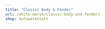 ```yaml
---
title: "Classic Body & Fender"
url: /white-marsh/classic-body-und-fender/
shop: Autowerkstatt
---
```

